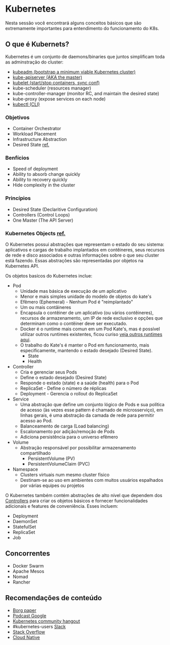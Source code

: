 # Kubernetes
Nesta sessão você encontrará alguns conceitos básicos que são extremamente importantes para entendimento do funcionamento do K8s.

## O que é Kubernets?
Kubernetes é um conjunto de daemons/binaries que juntos simplificam toda as adminstração do cluster:
* [kubeadm (bootstrap a minimum viable Kubernetes cluster)](/kubeadm.md)
* [kube-apiserver (AKA the master)](/kube-apiserver.md)
* [kubelet (start/stop containers, sync conf)](/kubelet.md)
* kube-scheduler (resources manager)
* kube-controller-manager (monitor RC, and maintain the desired state)
* kube-proxy (expose services on each node)
* [kubectl (CLI)](/kubectl.md)

### Objetivos
* Container Orchestrator
* Workload Placement
* Infrastructure Abstraction
* Desired State [ref.](https://medium.com/@yannalbou/kubernetes-desired-state-4c5c4e873743)

### Benfícios
* Speed of deployment
* Ability to absorb change quickly
* Ability to recovery quickly
* Hide complexity in the cluster

### Princípios
* Desired State (Declaritive Configuration) 
* Controllers (Control Loops)
* One Master (The API Server)

### Kubernetes Objects [ref.](https://kubernetes.io/docs/concepts/#kubernetes-objects)
O Kubernetes possui abstrações que representam o estado do seu sistema: aplicativos e cargas de trabalho implantados em contêineres, seus recursos de rede e disco associados e outras informações sobre o que seu cluster está fazendo. Essas abstrações são representadas por objetos na Kubernetes API.

Os objetos basícos do Kubernetes inclue:

* Pod
    - Unidade mas básica de execução de um aplicativo
    - Menor e mais simples unidade do modelo de objetos do kate's
    - Efêmero (Ephemeral) - Nenhum Pod é "reimplantado"
    - Um ou mais contâineres
    - Encapsula o contêiner de um aplicativo (ou vários contêineres), recursos de armazenamento, um IP de rede exclusivo e opções que determinam como o contêiner deve ser executado.
    - Docker é o runtime mais comun em um Pod Kate's, mas é possível utilizar outros runtimes existentes, ficou curiso [veja outros runtimes aqui](https://github.com/deusimarferreira/containers/blob/master/containers-runtimes.md).
    - O trabalho do Kate's é manter o Pod em funcionamento, mais especificamente, mantendo o estado desejado (Desired State).
        * State
        * Health
* Controller
    - Cria e gerenciar seus Pods
    - Define o estado desejado (Desired State)
    - Responde o estado (state) e a saúde (health) para o Pod
    - ReplicaSet - Define o número de réplicas
    - Deployment - Gerencia o rollout do ReplicaSet
* Service
    - Uma abstração que define um conjunto lógico de Pods e sua política de acesso (às vezes esse pattern é chamado de microsserviço), em linhas gerais, é uma abstração da camada de rede para permitir acesso ao Pod.
    - Balanceamento de carga (Load balancing)
    - Escalonamento por adição/remoção de Pods
    - Adiciona persistência para o universo efêmero
* Volume
    - Abstração responsável por possibilitar armazenamento compartilhado
        * PersistentVolume (PV)
        * PersistentVolumeClaim (PVC)
* Namespace
    - Clusters virtuais num mesmo cluster físico
    - Destinam-se ao uso em ambientes com muitos usuários espalhados por várias equipes ou projetos

O Kubernetes também contém abstrações de alto nível que dependem dos [Controllers]() para criar os objetos básicos e fornecer funcionalidades adicionais e features de conveniência. Esses incluem:

* Deployment
* DaemonSet
* StatefulSet
* ReplicaSet
* Job

## Concorrentes
* Docker Swarm
* Apache Mesos
* Nomad
* Rancher

## Recomendações de conteúdo
* [Borg paper](https://ai.google/research/pubs/pub43438)
* [Podcast Google](https://www.gcppodcast.com/post/episode-46-borg-and-k8s-with-john-wilkes/)
* [Kubernetes community hangout](https://github.com/kubernetes/community)
* #kubernetes-users [Slack](https://slack.kubernetes.io/)
* [Stack Overflow](https://stackoverflow.com/search?q=kubernetes)
* [Cloud Native](https://www.slideshare.net/chipchilders/cloud-foundry-the-platform-for-forging-cloud-native-applications)
